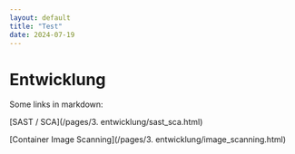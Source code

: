 ```yaml
---
layout: default
title: "Test"
date: 2024-07-19
---
```


# Entwicklung

Some links in markdown:

[SAST / SCA](/pages/3. entwicklung/sast_sca.html)

[Container Image Scanning](/pages/3. entwicklung/image_scanning.html)
